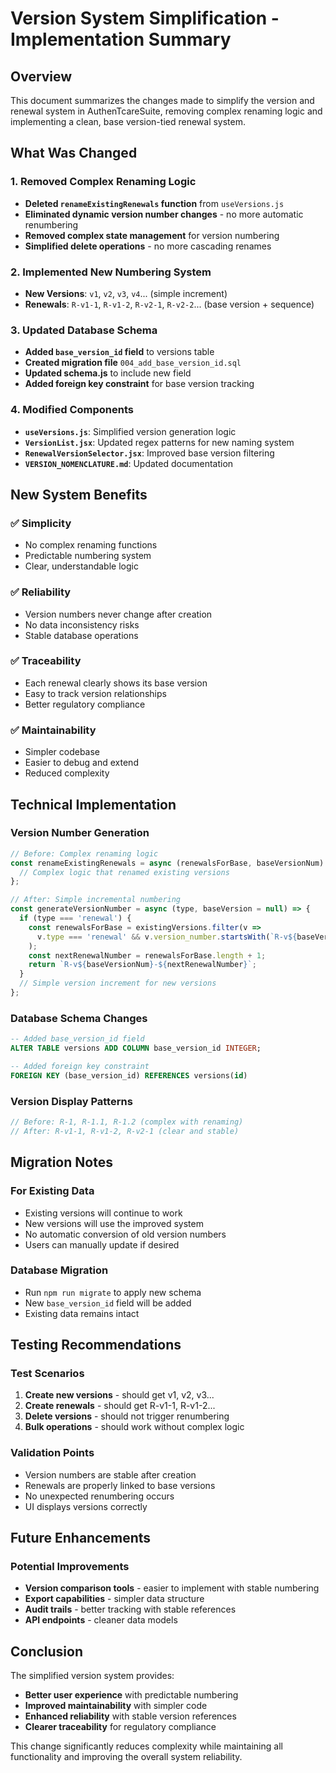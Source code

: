 # Version System Simplification - Implementation Summary

## Overview
This document summarizes the changes made to simplify the version and renewal system in AuthenTcareSuite, removing complex renaming logic and implementing a clean, base version-tied renewal system.

## What Was Changed

### 1. **Removed Complex Renaming Logic**
- **Deleted `renameExistingRenewals` function** from `useVersions.js`
- **Eliminated dynamic version number changes** - no more automatic renumbering
- **Removed complex state management** for version numbering
- **Simplified delete operations** - no more cascading renames

### 2. **Implemented New Numbering System**
- **New Versions**: `v1`, `v2`, `v3`, `v4`... (simple increment)
- **Renewals**: `R-v1-1`, `R-v1-2`, `R-v2-1`, `R-v2-2`... (base version + sequence)

### 3. **Updated Database Schema**
- **Added `base_version_id` field** to versions table
- **Created migration file** `004_add_base_version_id.sql`
- **Updated schema.js** to include new field
- **Added foreign key constraint** for base version tracking

### 4. **Modified Components**
- **`useVersions.js`**: Simplified version generation logic
- **`VersionList.jsx`**: Updated regex patterns for new naming system
- **`RenewalVersionSelector.jsx`**: Improved base version filtering
- **`VERSION_NOMENCLATURE.md`**: Updated documentation

## New System Benefits

### ✅ **Simplicity**
- No complex renaming functions
- Predictable numbering system
- Clear, understandable logic

### ✅ **Reliability**
- Version numbers never change after creation
- No data inconsistency risks
- Stable database operations

### ✅ **Traceability**
- Each renewal clearly shows its base version
- Easy to track version relationships
- Better regulatory compliance

### ✅ **Maintainability**
- Simpler codebase
- Easier to debug and extend
- Reduced complexity

## Technical Implementation

### **Version Number Generation**
```javascript
// Before: Complex renaming logic
const renameExistingRenewals = async (renewalsForBase, baseVersionNum) => {
  // Complex logic that renamed existing versions
};

// After: Simple incremental numbering
const generateVersionNumber = async (type, baseVersion = null) => {
  if (type === 'renewal') {
    const renewalsForBase = existingVersions.filter(v =>
      v.type === 'renewal' && v.version_number.startsWith(`R-v${baseVersionNum}-`)
    );
    const nextRenewalNumber = renewalsForBase.length + 1;
    return `R-v${baseVersionNum}-${nextRenewalNumber}`;
  }
  // Simple version increment for new versions
};
```

### **Database Schema Changes**
```sql
-- Added base_version_id field
ALTER TABLE versions ADD COLUMN base_version_id INTEGER;

-- Added foreign key constraint
FOREIGN KEY (base_version_id) REFERENCES versions(id)
```

### **Version Display Patterns**
```javascript
// Before: R-1, R-1.1, R-1.2 (complex with renaming)
// After: R-v1-1, R-v1-2, R-v2-1 (clear and stable)
```

## Migration Notes

### **For Existing Data**
- Existing versions will continue to work
- New versions will use the improved system
- No automatic conversion of old version numbers
- Users can manually update if desired

### **Database Migration**
- Run `npm run migrate` to apply new schema
- New `base_version_id` field will be added
- Existing data remains intact

## Testing Recommendations

### **Test Scenarios**
1. **Create new versions** - should get v1, v2, v3...
2. **Create renewals** - should get R-v1-1, R-v1-2...
3. **Delete versions** - should not trigger renumbering
4. **Bulk operations** - should work without complex logic

### **Validation Points**
- Version numbers are stable after creation
- Renewals are properly linked to base versions
- No unexpected renumbering occurs
- UI displays versions correctly

## Future Enhancements

### **Potential Improvements**
- **Version comparison tools** - easier to implement with stable numbering
- **Export capabilities** - simpler data structure
- **Audit trails** - better tracking with stable references
- **API endpoints** - cleaner data models

## Conclusion

The simplified version system provides:
- **Better user experience** with predictable numbering
- **Improved maintainability** with simpler code
- **Enhanced reliability** with stable version references
- **Clearer traceability** for regulatory compliance

This change significantly reduces complexity while maintaining all functionality and improving the overall system reliability.
